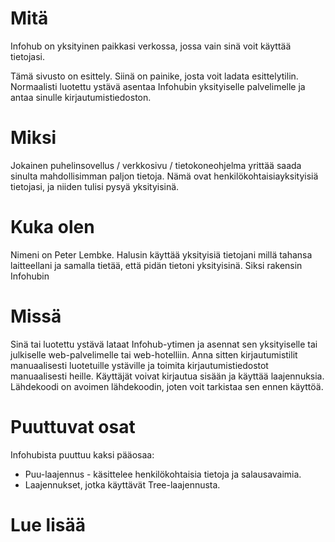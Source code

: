 # Mitä

Infohub on yksityinen paikkasi verkossa, jossa vain sinä voit käyttää tietojasi.

Tämä sivusto on esittely. Siinä on painike, josta voit ladata esittelytilin. Normaalisti luotettu ystävä asentaa
Infohubin yksityiselle palvelimelle ja antaa sinulle kirjautumistiedoston.

# Miksi

Jokainen puhelinsovellus / verkkosivu / tietokoneohjelma yrittää saada sinulta mahdollisimman paljon tietoja. Nämä ovat
henkilökohtaisia ​​yksityisiä tietojasi, ja niiden tulisi pysyä yksityisinä.

# Kuka olen

Nimeni on Peter Lembke. Halusin käyttää yksityisiä tietojani millä tahansa laitteellani ja samalla tietää, että pidän
tietoni yksityisinä. Siksi rakensin Infohubin

# Missä

Sinä tai luotettu ystävä lataat Infohub-ytimen ja asennat sen yksityiselle tai julkiselle web-palvelimelle tai
web-hotelliin. Anna sitten kirjautumistilit manuaalisesti luotetuille ystäville ja toimita kirjautumistiedostot
manuaalisesti heille. Käyttäjät voivat kirjautua sisään ja käyttää laajennuksia. Lähdekoodi on avoimen lähdekoodin,
joten voit tarkistaa sen ennen käyttöä.

# Puuttuvat osat

Infohubista puuttuu kaksi pääosaa:

* Puu-laajennus - käsittelee henkilökohtaisia ​​tietoja ja salausavaimia.
* Laajennukset, jotka käyttävät Tree-laajennusta.

# Lue lisää
